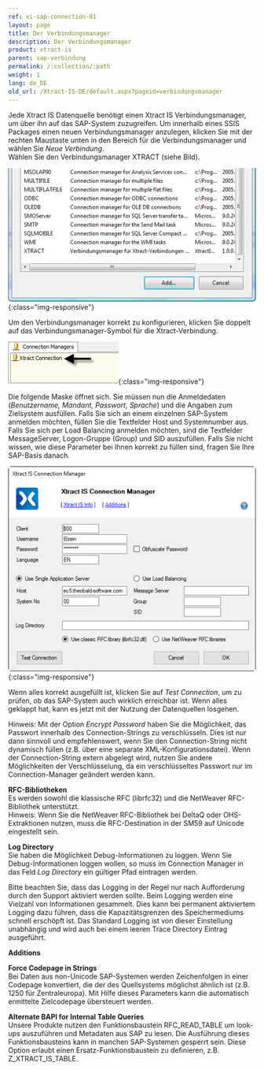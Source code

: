 ```yaml
---
ref: xi-sap-connection-01
layout: page
title: Der Verbindungsmanager
description: Der Verbindungsmanager
product: xtract-is
parent: sap-verbindung
permalink: /:collection/:path
weight: 1
lang: de_DE
old_url: /Xtract-IS-DE/default.aspx?pageid=verbindungsmanager
---
```


Jede Xtract IS Datenquelle benötigt einen Xtract IS Verbindungsmanager, um über ihn auf das SAP-System zuzugreifen. Um innerhalb eines SSIS Packages einen neuen Verbindungsmanager anzulegen, klicken Sie mit der rechten Maustaste unten in den Bereich für die Verbindungsmanager und wählen Sie *Neue Verbindung*. <br>
Wählen Sie den Verbindungsmanager XTRACT (siehe Bild).

![Connection-Manager-01](/img/content/Connection-Manager-01.png){:class="img-responsive"}

Um den Verbindungsmanager korrekt zu konfigurieren, klicken Sie doppelt auf das Verbindungsmanager-Symbol für die Xtract-Verbindung.

![Connection-Manager-02](/img/content/Connection-Manager-02.png){:class="img-responsive"}

Die folgende Maske öffnet sich. Sie müssen nun die Anmeldedaten (*Benutzername, Mandant, Passwort, Sprache*) und die Angaben zum Zielsystem ausfüllen. Falls Sie sich an einem einzelnen SAP-System anmelden möchten, füllen Sie die Textfelder Host und Systemnumber aus. Falls Sie sich per Load Balancing anmelden möchten, sind die Textfelder MessageServer, Logon-Gruppe (Group) und SID auszufüllen. Falls Sie nicht wissen, wie diese Parameter bei Ihnen korrekt zu füllen sind, fragen Sie Ihre SAP-Basis danach. 

![Connection-Manager](/img/content/Connection-Manager.png){:class="img-responsive"}

Wenn alles korrekt ausgefüllt ist, klicken Sie auf *Test Connection*, um zu prüfen, ob das SAP-System auch wirklich erreichbar ist. Wenn alles geklappt hat, kann es jetzt mit der Nutzung der Datenquellen losgehen.

Hinweis: Mit der Option *Encrypt Password* haben Sie die Möglichkeit, das Passwort innerhalb des Connection-Strings zu verschlüsseln. Dies ist nur dann sinnvoll und empfehlenswert, wenn Sie den Connection-String nicht dynamisch füllen (z.B. über eine separate XML-Konfigurationsdatei). Wenn der Connection-String extern abgelegt wird, nutzen Sie andere Möglichkeiten der Verschlüsselung, da ein verschlüsseltes Passwort nur im Connection-Manager geändert werden kann.

**RFC-Bibliotheken**<br>
Es werden sowohl die klassische RFC (librfc32) und die NetWeaver RFC-Bibliothek unterstützt.<br>
Hinweis: Wenn Sie die NetWeaver RFC-Bibliothek bei DeltaQ oder OHS-Extraktionen nutzen, muss die RFC-Destination in der SM59 auf Unicode eingestellt sein.

**Log Directory**<br>
Sie haben die Möglichkeit Debug-Informationen zu loggen. Wenn Sie Debug-Informationen loggen wollen, so muss im Connection Manager in das Feld *Log Directory* ein gültiger Pfad eintragen werden. 

Bitte beachten Sie, dass das Logging in der Regel nur nach Aufforderung durch den Support aktiviert werden sollte. Beim Logging werden eine Vielzahl von Informationen gesammelt. Dies kann bei permanent aktiviertem Logging dazu führen, dass die Kapazitätsgrenzen des Speichermediums schnell erschöpft ist. Das Standard Logging ist von dieser Einstellung unabhängig und wird auch bei einem leeren Trace Directory Eintrag ausgeführt.

**Additions**

**Force Codepage in Strings** <br>
Bei Daten aus non-Unicode SAP-Systemen werden Zeichenfolgen in einer Codepage konvertiert, die der des Quellsystems möglichst ähnlich ist (z.B. 1250 für Zentraleuropa). Mit Hilfe dieses Parameters kann die automatisch ermittelte Zielcodepage übersteuert werden.

**Alternate BAPI for Internal Table Queries**<br>
Unsere Produkte nutzen den Funktionsbaustein RFC_READ_TABLE um look-ups auszuführen und Metadaten aus SAP zu lesen. Die Ausführung dieses Funktionsbausteins kann in manchen SAP-Systemen gesperrt sein. Diese Option erlaubt einen Ersatz-Funktionsbaustein zu definieren, z.B. Z_XTRACT_IS_TABLE. 
